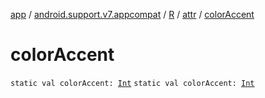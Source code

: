 [app](../../../index.md) / [android.support.v7.appcompat](../../index.md) / [R](../index.md) / [attr](index.md) / [colorAccent](./color-accent.md)

# colorAccent

`static val colorAccent: `[`Int`](https://kotlinlang.org/api/latest/jvm/stdlib/kotlin/-int/index.html)
`static val colorAccent: `[`Int`](https://kotlinlang.org/api/latest/jvm/stdlib/kotlin/-int/index.html)